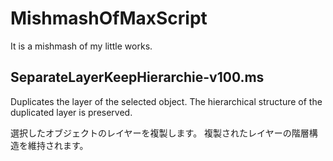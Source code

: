 # MishmashOfMaxScript
It is a mishmash of my little works.



## SeparateLayerKeepHierarchie-v100.ms

Duplicates the layer of the selected object.
The hierarchical structure of the duplicated layer is preserved.

選択したオブジェクトのレイヤーを複製します。
複製されたレイヤーの階層構造を維持されます。

